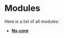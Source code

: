 
# Modules


Here is a list of all modules:


* [**Ns-core**](group__ns-core.md) 
    




























